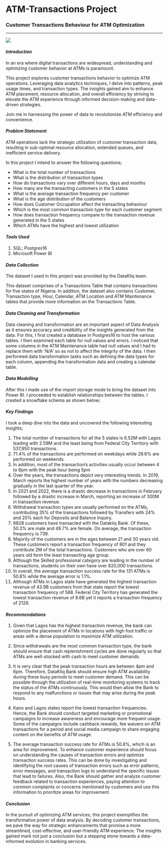 # ATM-Transactions Project

### Customer Transactions Behaviour for ATM Optimization
-------
![](atm)

#### _Introduction_
In an era where digital transactions are widespread, understanding and optimizing customer behavior at ATMs is paramount.

This project explores customer transactions behavior to optimize ATM operations. Leveraging data analytics techniques, I delve into patterns, peak usage times, and transaction types. The insights gained aim to enhance ATM placement, resource allocation, and overall efficiency by striving to elevate the ATM experience through informed decision-making and data-driven strategies. 

Join me in harnessing the power of data to revolutionize ATM efficiency and convenience.

#### _Problem Statement_
ATM operations lack the strategic utilization of customer transaction data, resulting in sub-optimal resource allocation, extended queues, and inefficient service delivery. 

In this  project I intend to answer the following questions;
+ What is the total number of transactions
+ What is the distribution of transaction types
+ How do transactions vary over different hours, days and months
+ How many are the transacting customers in the 5 states
+ What is the average transaction frequency per customer
+ What is the age distribution of the customers
+ How does Customer Occupation affect the transacting behaviour
+ Which is the most common transaction type for each customer segment
+ How does transaction frequency compare to the transaction revenue generated in the 5 states
+ Which ATMs have the highest and lowest utilization

#### _Tools Used_
1. SQL; Postgres16
2. Microsoft Power BI

#### _Data Collection_
The dataset I used in this project was provided by the DataKliq team. 

This dataset comprises of a Transactions Table that contains transactions for five states of Nigeria. In addition, the dataset also contains Customer, Transaction type, Hour, Calendar, ATM Location and ATM Maintenance tables that provide more information on the Transactions Table.

#### _Data Cleaning and Transformation_
Data cleaning and transformation are an important aspect of Data Analysis as it ensures accuracy and credibility of the insights generated from the data.
For this, I first created a database in Postgres16 to host the various tables. I then examined each table for null values and errors. I noticed that some columns in the ATM Maintenance table had null values and I had to replace them with 'N/A' so as not to affect the integrity  of the data.
I then performed data transformation tasks such as defining the data types for each column, appending the transformation data and creating a calendar table.

#### _Data Modelling_
After this I made use of the import storage mode to bring the dataset into Power BI. I proceeded to establish relationships between the tables. I created a snowflake schema as shown below;


#### _Key Findings_
I took a deep dive into the data and uncovered the following interesting insights;
1. The total number of transactions for all the 5 states is 6.52M with Lagos leading with 2.59M and the least being from Federal City 
   Territory with 537,950 transactions.
2. 71.4% of the transactions are performed on weekdays while 28.6% are performed on weekends.
3. In addition, most of the transaction’s activities usually occur between 4 to 6pm with the peak hour being 5pm
4. Over the years, the transactions depict very interesting trends. In 2019, March reports the highest number of years with the numbers 
   decreasing gradually in the last quarter of the year.
5. In 2021 and 2022, there is a drastic decrease in transactions in February followed by a drastic increase in March, reporting an 
   increase of 300M in transaction revenue.
6. Withdrawal transaction types are usually performed on the ATMs, contributing 35% of the transactions followed by Transfers with 24% 
   and 20% each for Deposits and Balance Inquiry.
7. 8828 customers have transacted with the Datakliq Bank. Of these, 50.3% are male and 49.7% are female. On average, the transaction 
   frequency is 739.
8. Majority of the customers are in the ages between 21 and 30 years old. These customers report a transaction frequency of 801 and they 
   contribute 2M of the total transactions. Customers who are over 60 years old form the least transacting age group.
9. Although the Skilled professional category are leading in the number of transactions, students on their own have over 820,000 
   transactions.
10. In overall, the average transaction success rate for the 131 ATMs is 50.8% while the average error is 1.1%.
11. Although ATMs in Lagos state have generated the highest transaction revenue of 43.9B customers from that state report the lowest 
    transaction frequency of 588. Federal City Territory has generated the lowest transaction revenue of 8.6B yet it reports a 
    transaction frequency of 2126.

#### _Recommendations_
1. Given that Lagos has the highest transaction revenue, the bank can optimize the placement of ATMs in locations with high foot traffic 
   or areas with a dense population to maximize ATM utilization.
   
2. Since withdrawals are the most common transaction type, the bank should ensure that cash replenishment cycles are done regularly so 
   that ATMs are well-stocked with cash to meet customer demands. 
3. It is very clear that the peak transaction hours are between 4pm and 6pm. Therefore, DataKliq Bank should ensure high ATM availability 
   during these busy periods to meet customer demand. This can be possible through the utilization of real-time monitoring systems to 
   track the status of the ATMs continuously. This would then allow the Bank to respond to any malfunctions or issues that may arise 
   during the peak hours.
4. Kano and Lagos states report the lowest transaction frequencies. Hence, the Bank should conduct targeted marketing or promotional 
   campaigns to increase awareness and encourage more frequent usage. Some of the campaigns include cashback rewards, fee waivers on ATM 
   transactions for a period and social media campaign to share engaging content on the benefits of ATM usage.
5. The average transaction success rate for ATMs is 50.8%, which is an area for improvement. To enhance customer experience should focus 
   on understanding the causes of transaction errors and optimize transaction success rates. This can be done by investigating and 
   identifying the root causes of transaction errors such as error patterns, error messages, and transaction logs to understand the 
   specific issues that lead to failures. Also, the Bank should gather and analyze customer feedback related to transaction experiences, 
   paying attention to common complaints or concerns mentioned by customers and use this information to prioritize areas for improvement.


#### _Conclusion_
In the pursuit of optimizing ATM services, this project exemplifies the transformative power of data analysis. By decoding customer transactions, we pave the way for strategic enhancements that promise a more streamlined, cost-effective, and user-friendly ATM experience. The insights gained mark not just a conclusion but a stepping stone towards a data-informed evolution in banking services.





